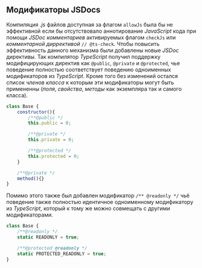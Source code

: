 ## Модификаторы JSDocs

Компиляция _.js_ файлов доступная за флагом `allowJs` была бы не эффективной если бы отсутствовало аннотирование _JavaScript_ кода при помощи _JSDoc комментариев_ активируемых флагом `checkJs` или _комментарной диррективой_ `// @ts-check`. Чтобы повысить эффективность данного механизма были добавлены новые _JSDoc_ директивы. Так компилятор _TypeScript_ получил поддержку модифицирующих директив как `@public`, `@private` и `@protected`, чье поведение полностью соответствует поведению одноименных модификаторов из _TypeScript_. Кроме того без изменений остался список _членов класса_ к которым эти модификаторы могут быть примененны (_поля_, _свойства_, _методы_ как экземпляра так и самого класса).

`````js
class Base {
    constructor(){
        /**@public */
        this.public = 0;

        /**@private */
        this.private = 0;

        /**@protected */
        this.protected = 0;
    }

    /**@private */
    method(){}
}
`````

Помимо этого также был добавлен модификатор `/** @readonly */` чьё поведение также полностью идентичное одноименному модификатору из _TypeScript_, который к тому же можно совмещать с другими модификаторами.

`````js
class Base {
    /**@readonly */
    static READONLY = true;

    /**@protected @readonly */
    static PROTECTED_READONLY = true;
}
`````

